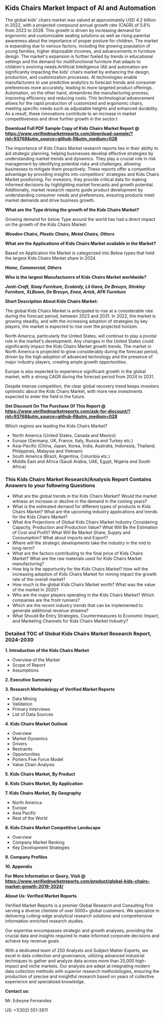 <h2>Kids Chairs Market Impact of AI and Automation</h2>The global kids' chairs market was valued at approximately USD 4.2 billion in 2022, with a projected compound annual growth rate (CAGR) of 5.6% from 2023 to 2028. This growth is driven by increasing demand for ergonomic and customizable seating solutions as well as rising parental awareness about the importance of proper posture for children. The market is expanding due to various factors, including the growing population of young families, higher disposable incomes, and advancements in furniture design. The market's expansion is further fueled by trends in educational settings and the demand for multifunctional furniture that adapts to children's evolving needs.Artificial Intelligence (AI) and automation are significantly impacting the kids' chairs market by enhancing the design, production, and customization processes. AI technologies enable manufacturers to use predictive analytics to forecast trends and consumer preferences more accurately, leading to more targeted product offerings. Automation, on the other hand, streamlines the manufacturing process, improving efficiency and reducing costs. This technological advancement allows for the rapid production of customized and ergonomic chairs, meeting specific needs such as adjustable heights and enhanced durability. As a result, these innovations contribute to an increase in market competitiveness and drive further growth in the sector.t</p><p id="" class=""><strong>Download Full PDF Sample Copy of Kids Chairs Market Report @ <a href="https://www.verifiedmarketreports.com/download-sample/?rid=93768&utm_source=github-R&utm_medium=028" target="_blank">https://www.verifiedmarketreports.com/download-sample/?rid=93768&utm_source=github-R&utm_medium=028</a></strong></p><p>The importance of&nbsp;Kids Chairs Market research reports lies in their ability to aid strategic planning, helping businesses develop effective strategies by understanding market trends and dynamics. They play a crucial role in risk management by identifying potential risks and challenges, allowing businesses to mitigate them proactively. These reports offer a competitive advantage by providing insights into competitors' strategies and Kids Chairs Market positioning. For investors, they provide critical data for making informed decisions by highlighting market forecasts and growth potential. Additionally, market research reports guide product development by understanding consumer needs and preferences, ensuring products meet market demands and drive business growth.</p><p><strong>What are the&nbsp;Type driving the growth of the Kids Chairs Market?</strong></p><p id="" class="">Growing demand for below Type around the world has had a direct impact on the growth of the Kids Chairs Market:</p><em><strong>Wooden Chairs, Plastic Chairs, Metal Chairs, Others</strong></em></p><strong>What are the&nbsp;Applications&nbsp;of Kids Chairs Market available in the Market?</strong></p><p id="" class="">Based on Application the Market is categorized into Below types that held the largest Kids Chairs Market share In 2024.</p><em><strong>Home, Commercial, Others</strong></em></p><strong>Who is the largest Manufacturers of Kids Chairs Market worldwide?</strong></p><p><em><strong>Jonti-Craft, Sixay Furniture, Ecobirdy, Lil Gaea, De Breuyn, Stickley Furniture, XLBoom, De Breuyn, Enea, Artek, AFK Furniture</strong></em></p><p id="" class=""><strong>Short Description About Kids Chairs Market:</strong></p><p>The global Kids Chairs Market is anticipated to rise at a considerable rate during the forecast period, between 2023 and 2031. In 2022, the market is growing steadily, and with the increasing adoption of strategies by key players, the market is expected to rise over the projected horizon.</p><p>North America, particularly the United States, will continue to play a pivotal role in the market's development. Any changes in the United States could significantly impact the Kids Chairs Market growth trends. The market in North America is projected to grow considerably during the forecast period, driven by the high adoption of advanced technology and the presence of major industry players, creating ample growth opportunities.</p><p>Europe is also expected to experience significant growth in the global market, with a strong CAGR during the forecast period from 2024 to 2031.</p><p>Despite intense competition, the clear global recovery trend keeps investors optimistic about the Kids Chairs Market, with more new investments expected to enter the field in the future.</p><p id="" class=""><strong>Get Discount On The Purchase Of This Report @ <a href="https://www.verifiedmarketreports.com/ask-for-discount/?rid=93768&utm_source=github-R&utm_medium=028" target="_blank">https://www.verifiedmarketreports.com/ask-for-discount/?rid=93768&utm_source=github-R&utm_medium=028</a></strong></p>Which regions are leading the Kids Chairs Market?</p><ul><li>North America (United States, Canada and Mexico)</li><li>Europe (Germany, UK, France, Italy, Russia and Turkey etc.)</li><li>Asia-Pacific (China, Japan, Korea, India, Australia, Indonesia, Thailand, Philippines, Malaysia and Vietnam)</li><li>South America (Brazil, Argentina, Columbia etc.)</li><li>Middle East and Africa (Saudi Arabia, UAE, Egypt, Nigeria and South Africa)</li></ul><h3 id="" class="">This Kids Chairs Market Research/Analysis Report Contains Answers to your following Questions</h3><ul><li>What are the global trends in the Kids Chairs Market? Would the market witness an increase or decline in the demand in the coming years?</li><li>What is the estimated demand for different types of products in Kids Chairs Market? What are the upcoming industry applications and trends for the Kids Chairs Market?</li><li>What Are Projections of Global Kids Chairs Market Industry Considering Capacity, Production and Production Value? What Will Be the Estimation of Cost and Profit? What Will Be Market Share, Supply and Consumption? What about imports and Export?</li><li>Where will the strategic developments take the industry in the mid to long-term?</li><li>What are the factors contributing to the final price of Kids Chairs Market? What are the raw materials used for Kids Chairs Market manufacturing?</li><li>How big is the opportunity for the Kids Chairs Market? How will the increasing adoption of Kids Chairs Market for mining impact the growth rate of the overall market?</li><li>How much is the global Kids Chairs Market worth? What was the value of the market In 2020?</li><li>Who are the major players operating in the Kids Chairs Market? Which companies are the front runners?</li><li>Which are the recent industry trends that can be implemented to generate additional revenue streams?</li><li>What Should Be Entry Strategies, Countermeasures to Economic Impact, and Marketing Channels for Kids Chairs Market Industry?</li></ul><h3 id="" class="">Detailed TOC of Global Kids Chairs Market Research Report, 2024-2030</h3><p id="" class=""><strong>1. Introduction of the Kids Chairs Market</strong></p><ul><li>Overview of the Market</li><li>Scope of Report</li><li>Assumptions</li></ul><p id="" class=""><strong>2. Executive Summary</strong></p><p id="" class=""><strong>3. Research Methodology of Verified Market Reports</strong></p><ul><li>Data Mining</li><li>Validation</li><li>Primary Interviews</li><li>List of Data Sources</li></ul><p id="" class=""><strong>4. Kids Chairs Market Outlook</strong></p><ul><li>Overview</li><li>Market Dynamics</li><li>Drivers</li><li>Restraints</li><li>Opportunities</li><li>Porters Five Force Model</li><li>Value Chain Analysis</li></ul><p id="" class=""><strong>5. Kids Chairs Market, By Product</strong></p><p id="" class=""><strong>6. Kids Chairs Market, By Application</strong></p><p id="" class=""><strong>7. Kids Chairs Market, By Geography</strong></p><ul><li>North America</li><li>Europe</li><li>Asia Pacific</li><li>Rest of the World</li></ul><p id="" class=""><strong>8. Kids Chairs Market Competitive Landscape</strong></p><ul><li>Overview</li><li>Company Market Ranking</li><li>Key Development Strategies</li></ul><p id="" class=""><strong>9. Company Profiles</strong></p><p id="" class=""><strong>10. Appendix</strong></p><p id="" class=""><strong>For More Information or Query, Visit @ <a href="https://www.verifiedmarketreports.com/product/global-kids-chairs-market-growth-2019-2024/" target="_blank">https://www.verifiedmarketreports.com/product/global-kids-chairs-market-growth-2019-2024/</a></strong></p><p id="" class=""><strong>About Us: Verified Market Reports</strong></p><p id="" class="">Verified Market Reports is a premier Global Research and Consulting firm serving a diverse clientele of over 5000+ global customers. We specialize in delivering cutting-edge analytical research solutions and comprehensive information-enriched research studies.</p><p id="" class="">Our expertise encompasses strategic and growth analyses, providing the crucial data and insights required to make informed corporate decisions and achieve key revenue goals.</p><p id="" class="">With a dedicated team of 250 Analysts and Subject Matter Experts, we excel in data collection and governance, utilizing advanced industrial techniques to gather and analyze data across more than 25,000 high-impact and niche markets. Our analysts are adept at integrating modern data collection methods with superior research methodologies, ensuring the production of precise and insightful research based on years of collective experience and specialized knowledge.</p><p id="" class=""><strong>Contact us:</strong></p><p id="" class="">Mr. Edwyne Fernandes</p><p id="" class="">US: +1(302) 551-2611</p>